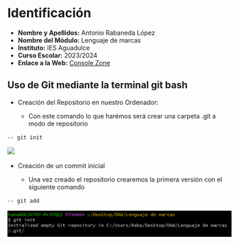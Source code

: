 # Identificación

- **Nombre y Apellidos:** Antonio Rabaneda López
- **Nombre del Módulo:** Lenguaje de marcas
- **Instituto:** IES Aguadulce
- **Curso Escolar:** 2023/2024
- **Enlace a la Web:** [Console Zone](https://mellamanraba.github.io/empresa-consolas/)

## Uso de Git mediante la terminal git bash

* Creación del Repositorio en nuestro Ordenador:

    * Con este comando lo que harémos será crear una carpeta .git a modo de repositorio

```bash
-- git init
```
<img src="captura git init-1.png" width="600px" />

* Creación de un commit inicial

    * Una vez creado el repositorio crearemos la primera versión con el siguiente comando

```bash
-- git add
```
<img src="image.png" width="600px" />